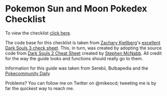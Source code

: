 # Pokemon Sun and Moon Pokedex Checklist

To view the checklist [click here](http://mikeocd.github.io/SMPokedexChecklist/).

The code base for this checklist is taken from [Zachary Kjellberg](https://github.com/ZKjellberg)'s [excellent Dark Souls 3 check sheet](https://github.com/ZKjellberg/dark-souls-3-cheat-sheet). This, in turn, was created by adopting the source code from [Dark Souls 2 Cheat Sheet](https://github.com/smcnabb/dark-souls-2-cheat-sheet/tree/gh-pages) created by [Stephen McNabb](https://github.com/smcnabb). All credit for the way the guide looks and functions should really go to them.

Information for this guide was taken from Serebii, Bulbapedia and the [Pokecommunity Daily](https://daily.pokecommunity.com/2016/11/18/sun-moon-pokemon-alola-dex-locations/)

Problems? You can follow me on Twitter on @mikeocd; tweeting me is by far the quickest way to reach me.
